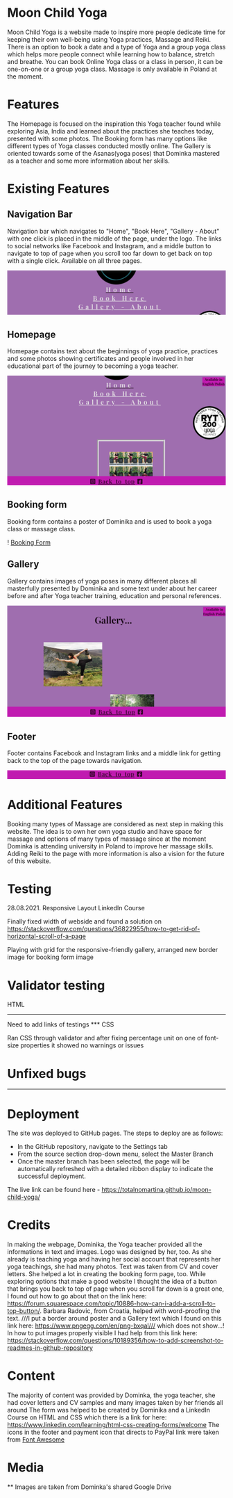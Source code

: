 # Moon Child Yoga 

Moon Child Yoga is a website made to inspire more people dedicate time for keeping their own well-being using Yoga practices, Massage and Reiki. There is an option to book a date and a type of Yoga and a group yoga class which helps more people connect while learning how to balance, stretch and breathe. You can book Online Yoga class or a class in person, it can be one-on-one or a group yoga class. Massage is only available in Poland at the moment.

# Features

The Homepage is focused on the inspiration this Yoga teacher found while exploring Asia, India and learned about the practices she teaches today, presented with some photos.
The Booking form has many options like different types of Yoga classes conducted mostly online.
The Gallery is oriented towards some of the Asanas(yoga poses) that Dominka mastered as a teacher and some more information about her skills.

# Existing Features

## Navigation Bar

Navigation bar which navigates to "Home", "Book Here", "Gallery - About" with one click is  placed in the middle of the page, under the logo. The links to social networks like Facebook and Instagram, and a middle button to navigate to top of page when you scroll too far down to get back on top with a single click. Available on all three pages.

![Navigation Bar](https://github.com/totalnoMartina/moon-child-yoga/blob/main/assets/images/readme-images/homepage-navigation.png?raw=true)

## Homepage

Homepage contains text about the beginnings of yoga practice, practices and some photos showing certificates and people involved in her educational part of the journey to becoming a yoga teacher. 

![Homepage](https://github.com/totalnoMartina/moon-child-yoga/blob/main/assets/images/readme-images/homepage-first-page.png?raw=true)

## Booking form

Booking form contains a poster of Dominika and is used to book a yoga class or massage class.

! [Booking Form](https://github.com/totalnoMartina/moon-child-yoga/blob/main/assets/images/readme-images/booking-form-page.png?raw=true)

## Gallery 

Gallery contains images of yoga poses in many different places all masterfully presented by Dominika and some text under about her career before and after Yoga teacher training, education and personal references.

![Gallery](https://github.com/totalnoMartina/moon-child-yoga/blob/main/assets/images/readme-images/gallery-page.png?raw=true)

## Footer

Footer contains Facebook and Instagram links and a middle link for getting back to the top of the page towards navigation.

![Footer](https://github.com/totalnoMartina/moon-child-yoga/blob/main/assets/images/readme-images/footer.png?raw=true)

# Additional Features

Booking many types of Massage are considered as next step in making this website. The idea is to own her own yoga studio and have space for massage and options of many types of massage since at the moment Dominka is attending university in Poland to improve her massage skills. Adding Reiki to the page with more information is also a vision for the future of this website.

# Testing

 28.08.2021. 
 Responsive Layout
 LinkedIn Course

 Finally fixed width of webside and found a solution on https://stackoverflow.com/questions/36822955/how-to-get-rid-of-horizontal-scroll-of-a-page 

 Playing with grid for the responsive-friendly gallery, arranged new border image for booking form image

# Validator testing 

HTML
***
Need to add links of testings ***
CSS

 Ran CSS through validator and after fixing percentage unit on one of font-size properties it showed no warnings or issues


 # Unfixed bugs

***

 # Deployment
The site was deployed to GitHub pages. The steps to deploy are as follows: 
  - In the GitHub repository, navigate to the Settings tab 
  - From the source section drop-down menu, select the Master Branch
  - Once the master branch has been selected, the page will be automatically refreshed with a detailed ribbon display to indicate the successful deployment. 

The live link can be found here - https://totalnomartina.github.io/moon-child-yoga/

 # Credits

In making the webpage, Dominika, the Yoga teacher provided all the informations in text and images. Logo was designed by her, too. As she already is teaching yoga and having her social account that represents her yoga teachings, she had many photos. Text was taken from CV and cover letters. She helped a lot in creating the booking form page, too.
While exploring options that make a good website I thought the idea of a button that brings you back to top of page when you scroll far down is a great one, I found out how to go about that on the link here: https://forum.squarespace.com/topic/10886-how-can-i-add-a-scroll-to-top-button/.
Barbara Radovic, from Croatia, helped with word-proofing the text.
///I put a border around poster and a Gallery text which I found on this link here: https://www.pngegg.com/en/png-bxqal/// which does not show...!
In how to put images properly visible I had help from this link here: https://stackoverflow.com/questions/10189356/how-to-add-screenshot-to-readmes-in-github-repository

# Content

The majority of content was provided by Dominka, the yoga teacher, she had cover letters and CV samples and many images taken by her friends all around
The form was helped to be created by Dominika and a LinkedIn Course on HTML and CSS which there is a link for here: https://www.linkedin.com/learning/html-css-creating-forms/welcome 
The icons in the footer and payment icon that directs to PayPal link were taken from [Font Awesome](https://fontawesome.com/)

# Media

**
Images are taken from Dominka's shared Google Drive
 

